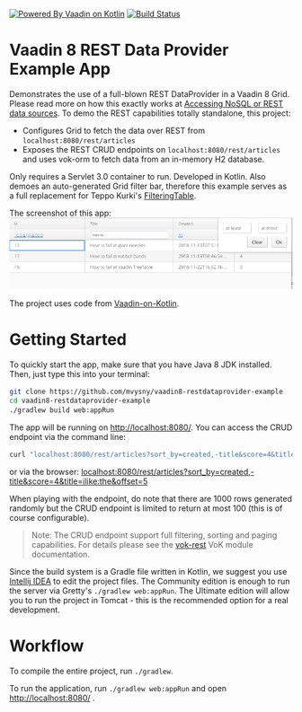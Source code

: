 [![Powered By Vaadin on Kotlin](http://vaadinonkotlin.eu/iconography/vok_badge.svg)](http://vaadinonkotlin.eu)
[![Build Status](https://travis-ci.org/mvysny/vaadin8-restdataprovider-example.svg?branch=master)](https://travis-ci.org/mvysny/vaadin8-restdataprovider-example)

# Vaadin 8 REST Data Provider Example App

Demonstrates the use of a full-blown REST DataProvider in a Vaadin 8 Grid. Please read more on
how this exactly works at [Accessing NoSQL or REST data sources](http://www.vaadinonkotlin.eu/nosql_rest_datasources.html).
To demo the REST capabilities totally standalone, this project:

* Configures Grid to fetch the data over REST from `localhost:8080/rest/articles`
* Exposes the REST CRUD endpoints on `localhost:8080/rest/articles` and uses vok-orm to fetch
data from an in-memory H2 database.

Only requires a Servlet 3.0 container to run. Developed in Kotlin. Also demoes an auto-generated
Grid filter bar, therefore this example serves as a full replacement for Teppo Kurki's
[FilteringTable](https://vaadin.com/directory/component/filteringtable).

The screenshot of this app:
![Screenshot](screenshot.png)

The project uses code from [Vaadin-on-Kotlin](http://vaadinonkotlin.eu).

# Getting Started

To quickly start the app, make sure that you have Java 8 JDK installed. Then, just type this into your terminal:

```bash
git clone https://github.com/mvysny/vaadin8-restdataprovider-example
cd vaadin8-restdataprovider-example
./gradlew build web:appRun
```

The app will be running on [http://localhost:8080/](http://localhost:8080/). You can access the CRUD endpoint via
the command line:

```bash
curl "localhost:8080/rest/articles?sort_by=created,-title&score=4&title=ilike:the&offset=5"
```

or via the browser: [localhost:8080/rest/articles?sort_by=created,-title&score=4&title=ilike:the&offset=5](http://localhost:8080/rest/articles?sort_by=created,-title&score=4&title=ilike:the&offset=5)

When playing with the endpoint, do note that there are 1000 rows generated randomly but
the CRUD endpoint is limited to return at most 100 (this is of course configurable).

> Note: The CRUD endpoint support full filtering, sorting and paging capabilities.
For details please see the [vok-rest](https://github.com/mvysny/vaadin-on-kotlin/tree/master/vok-rest)
VoK module documentation.

Since the build system is a Gradle file written in Kotlin, we suggest you use [Intellij IDEA](https://www.jetbrains.com/idea/download)
to edit the project files. The Community edition is enough to run the server
via Gretty's `./gradlew web:appRun`. The Ultimate edition will allow you to run the project in Tomcat - this is the recommended
option for a real development.

# Workflow

To compile the entire project, run `./gradlew`.

To run the application, run `./gradlew web:appRun` and open [http://localhost:8080/](http://localhost:8080/) .

